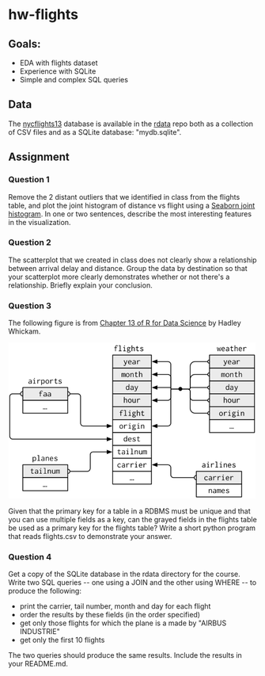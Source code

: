 
# hw-flights

## Goals:

* EDA with flights dataset
* Experience with SQLite
* Simple and complex SQL queries

## Data

The [nycflights13](https://github.com/tidyverse/nycflights13) database is available in the
[rdata](https://github.com/ds5110/rdata/tree/main/data) repo both as a collection of CSV files 
and as a SQLite database: "mydb.sqlite".

## Assignment

### Question 1

Remove the 2 distant outliers that we identified in class from the flights table, and plot the joint histogram of
distance vs flight using a [Seaborn joint histogram](https://seaborn.pydata.org/examples/joint_histogram.html).
In one or two sentences, describe the most interesting features in the visualization.

### Question 2

The scatterplot that we created in class does not clearly show a relationship
between arrival delay and distance. Group the data by destination so that your scatterplot
more clearly demonstrates whether or not there's a relationship.
Briefly explain your conclusion.

### Question 3

The following figure is from [Chapter 13 of R for Data Science](https://r4ds.had.co.nz/relational-data.html) 
by Hadley Whickam.

<img src="figs/relational-nycflights.png" width="500">

Given that the primary key for a table in a RDBMS must be unique and that you can use multiple fields as a key,
can the grayed fields in the flights table be used as a primary key for the flights table?
Write a short python program that reads flights.csv to demonstrate your answer.

### Question 4

Get a copy of the SQLite database in the rdata directory for the course.
Write two SQL queries -- one using a JOIN and the other using WHERE -- to produce the following:

* print the carrier, tail number, month and day for each flight
* order the results by these fields (in the order specified)
* get only those flights for which the plane is a made by "AIRBUS INDUSTRIE"
* get only the first 10 flights

The two queries should produce the same results.  Include the results in your README.md.
